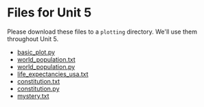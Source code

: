 # Files for Unit 5

Please download these files to a `plotting` directory. We'll use them
throughout Unit 5.

* [basic_plot.py](./basic_plot.py)
* [world_population.txt](./world_population.txt)
* [world_population.py](./world_population.py)
* [life_expectancies_usa.txt](./life_expectancies_usa.txt)
* [constitution.txt](./constitution.txt)
* [constitution.py](./constitution.py)
* [mystery.txt](./mystery.txt)
